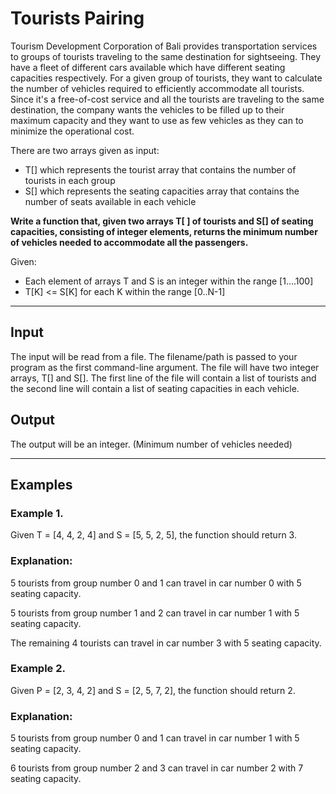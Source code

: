 # Tourists Pairing

Tourism Development Corporation of Bali provides transportation services to groups of tourists traveling to the same destination for sightseeing. They have a fleet of different cars available which have different seating capacities respectively. For a given group of tourists, they want to calculate the number of vehicles required to efficiently accommodate all tourists. Since it's a free-of-cost service and all the tourists are traveling to the same destination, the company wants the vehicles to be filled up to their maximum capacity and they want to use as few vehicles as they can to minimize the operational cost.

There are two arrays given as input:

- T[] which represents the tourist array that contains the number of tourists in each group
- S[] which represents the seating capacities array that contains the number of seats available in each vehicle

<b> Write a function that, given two arrays T[ ] of tourists and S[] of seating capacities, consisting of integer elements, returns the minimum number of vehicles needed to accommodate all the passengers. </b>

Given:

- Each element of arrays T and S is an integer within the range [1....100]
- T[K] <= S[K] for each K within the range [0..N-1]

---

## Input

The input will be read from a file. The filename/path is passed to your program as the first command-line argument. The file will have two integer arrays, T[] and S[]. The first line of the file will contain a list of tourists and the second line will contain a list of seating capacities in each vehicle.

## Output

The output will be an integer. (Minimum number of vehicles needed)

---

## Examples

### Example 1.

Given T = [4, 4, 2, 4] and S = [5, 5, 2, 5], the function should return 3.

### Explanation:

5 tourists from group number 0 and 1 can travel in car number 0 with 5 seating capacity.

5 tourists from group number 1 and 2 can travel in car number 1 with 5 seating capacity.

The remaining 4 tourists can travel in car number 3 with 5 seating capacity.

### Example 2.

Given P = [2, 3, 4, 2] and S = [2, 5, 7, 2], the function should return 2.

### Explanation:

5 tourists from group number 0 and 1 can travel in car number 1 with 5 seating capacity.

6 tourists from group number 2 and 3 can travel in car number 2 with 7 seating capacity.
